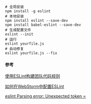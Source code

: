 ```shell
# 全局安装
npm install -g eslint
# 本地安装
npm install eslint --save-dev
npm install babel-eslint --save-dev
# 生成配置文件
eslint --init
# 运行
eslint yourfile.js
# 自动修复
eslint yourfile.js --fix
```

#### 参考

[使用ESLint构建团队代码规则]( https://www.jianshu.com/p/e135285f7110 )

[如何在WebStorm中配置ESLint]( https://www.jianshu.com/p/be6a9ebf1632 )

[eslint Parsing error: Unexpected token =](https://stackoverflow.com/questions/44619794/eslint-parsing-error-unexpected-token)

